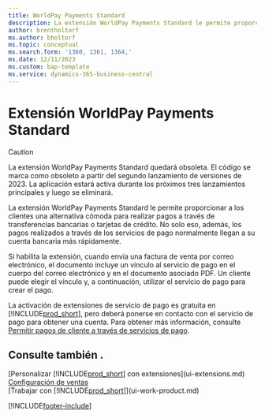 ```yaml
---
title: WorldPay Payments Standard
description: La extensión WorldPay Payments Standard le permite proporcionar a los clientes una alternativa cómoda para realizar pagos a través de transferencias bancarias o tarjetas de crédito.
author: brentholtorf
ms.author: bholtorf
ms.topic: conceptual
ms.search.form: '1360, 1361, 1364,'
ms.date: 12/11/2023
ms.custom: bap-template
ms.service: dynamics-365-business-central
---
```

# Extensión WorldPay Payments Standard

> [!CAUTION]
> La extensión WorldPay Payments Standard quedará obsoleta. El código se marca como obsoleto a partir del segundo lanzamiento de versiones de 2023. La aplicación estará activa durante los próximos tres lanzamientos principales y luego se eliminará.

La extensión WorldPay Payments Standard le permite proporcionar a los clientes una alternativa cómoda para realizar pagos a través de transferencias bancarias o tarjetas de crédito. No solo eso, además, los pagos realizados a través de los servicios de pago normalmente llegan a su cuenta bancaria más rápidamente.

Si habilita la extensión, cuando envía una factura de venta por correo electrónico, el documento incluye un vínculo al servicio de pago en el cuerpo del correo electrónico y en el documento asociado PDF. Un cliente puede elegir el vínculo y, a continuación, utilizar el servicio de pago para crear el pago.

La activación de extensiones de servicio de pago es gratuita en [!INCLUDE[prod_short](includes/prod_short.md)], pero deberá ponerse en contacto con el servicio de pago para obtener una cuenta. Para obtener más información, consulte [Permitir pagos de cliente a través de servicios de pago](sales-how-enable-payment-service-extensions.md).

## Consulte también .

[Personalizar [!INCLUDE[prod_short](includes/prod_short.md)] con extensiones](ui-extensions.md)  
[Configuración de ventas](sales-setup-sales.md)  
[Trabajar con [!INCLUDE[prod_short](includes/prod_short.md)]](ui-work-product.md)  

[!INCLUDE[footer-include](includes/footer-banner.md)]
